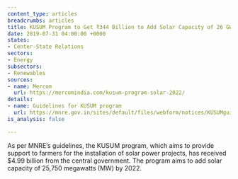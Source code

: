 ```yaml
---
content_type: articles
breadcrumbs: articles
title: KUSUM Program to Get ₹344 Billion to Add Solar Capacity of 26 GW by 2022
date: 2019-07-31 04:00:00 +0000
states:
- Center-State Relations
sectors:
- Energy
subsectors:
- Renewables
sources:
- name: Mercom
  url: https://mercomindia.com/kusum-program-solar-2022/
details:
- name: Guidelines for KUSUM program
  url: https://mnre.gov.in/sites/default/files/webform/notices/KUSUMguidelines.pdf
is_analysis: false

---
```

As per MNRE’s guidelines, the KUSUM program, which aims to provide support to farmers for the installation of solar power projects, has received $4.99 billion from the central government. The program aims to add solar capacity of 25,750 megawatts (MW) by 2022.